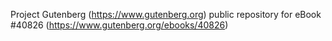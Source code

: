 Project Gutenberg (https://www.gutenberg.org) public repository for eBook #40826 (https://www.gutenberg.org/ebooks/40826)
